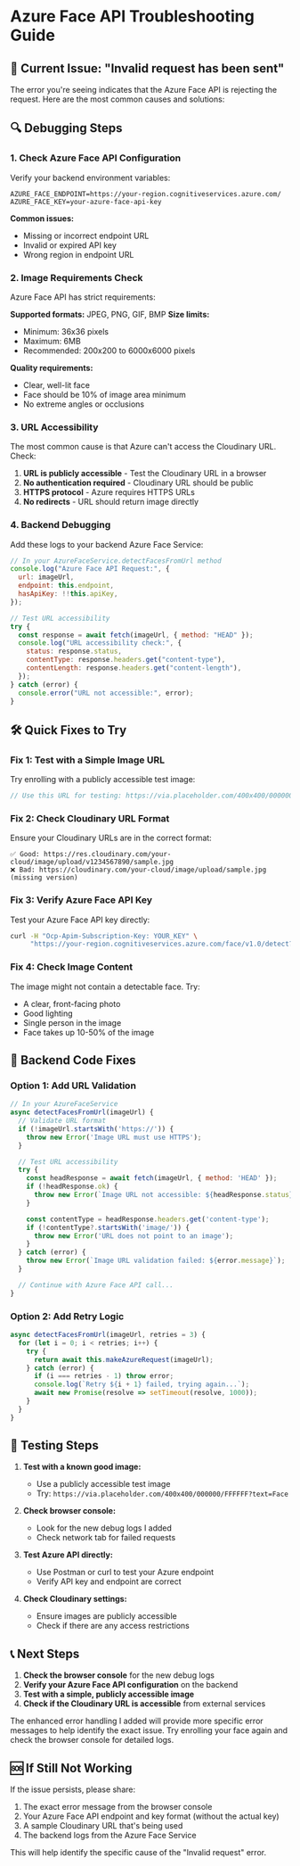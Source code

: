 # Azure Face API Troubleshooting Guide

## 🚨 Current Issue: "Invalid request has been sent"

The error you're seeing indicates that the Azure Face API is rejecting the request. Here are the most common causes and solutions:

## 🔍 Debugging Steps

### 1. Check Azure Face API Configuration

Verify your backend environment variables:

```env
AZURE_FACE_ENDPOINT=https://your-region.cognitiveservices.azure.com/
AZURE_FACE_KEY=your-azure-face-api-key
```

**Common issues:**

- Missing or incorrect endpoint URL
- Invalid or expired API key
- Wrong region in endpoint URL

### 2. Image Requirements Check

Azure Face API has strict requirements:

**Supported formats:** JPEG, PNG, GIF, BMP
**Size limits:**

- Minimum: 36x36 pixels
- Maximum: 6MB
- Recommended: 200x200 to 6000x6000 pixels

**Quality requirements:**

- Clear, well-lit face
- Face should be 10% of image area minimum
- No extreme angles or occlusions

### 3. URL Accessibility

The most common cause is that Azure can't access the Cloudinary URL. Check:

1. **URL is publicly accessible** - Test the Cloudinary URL in a browser
2. **No authentication required** - Cloudinary URL should be public
3. **HTTPS protocol** - Azure requires HTTPS URLs
4. **No redirects** - URL should return image directly

### 4. Backend Debugging

Add these logs to your backend Azure Face Service:

```javascript
// In your AzureFaceService.detectFacesFromUrl method
console.log("Azure Face API Request:", {
  url: imageUrl,
  endpoint: this.endpoint,
  hasApiKey: !!this.apiKey,
});

// Test URL accessibility
try {
  const response = await fetch(imageUrl, { method: "HEAD" });
  console.log("URL accessibility check:", {
    status: response.status,
    contentType: response.headers.get("content-type"),
    contentLength: response.headers.get("content-length"),
  });
} catch (error) {
  console.error("URL not accessible:", error);
}
```

## 🛠️ Quick Fixes to Try

### Fix 1: Test with a Simple Image URL

Try enrolling with a publicly accessible test image:

```javascript
// Use this URL for testing: https://via.placeholder.com/400x400/000000/FFFFFF?text=Face
```

### Fix 2: Check Cloudinary URL Format

Ensure your Cloudinary URLs are in the correct format:

```
✅ Good: https://res.cloudinary.com/your-cloud/image/upload/v1234567890/sample.jpg
❌ Bad: https://cloudinary.com/your-cloud/image/upload/sample.jpg (missing version)
```

### Fix 3: Verify Azure Face API Key

Test your Azure Face API key directly:

```bash
curl -H "Ocp-Apim-Subscription-Key: YOUR_KEY" \
     "https://your-region.cognitiveservices.azure.com/face/v1.0/detect?returnFaceId=true&returnFaceLandmarks=false&returnFaceAttributes=age,gender"
```

### Fix 4: Check Image Content

The image might not contain a detectable face. Try:

- A clear, front-facing photo
- Good lighting
- Single person in the image
- Face takes up 10-50% of the image

## 🔧 Backend Code Fixes

### Option 1: Add URL Validation

```javascript
// In your AzureFaceService
async detectFacesFromUrl(imageUrl) {
  // Validate URL format
  if (!imageUrl.startsWith('https://')) {
    throw new Error('Image URL must use HTTPS');
  }

  // Test URL accessibility
  try {
    const headResponse = await fetch(imageUrl, { method: 'HEAD' });
    if (!headResponse.ok) {
      throw new Error(`Image URL not accessible: ${headResponse.status}`);
    }

    const contentType = headResponse.headers.get('content-type');
    if (!contentType?.startsWith('image/')) {
      throw new Error('URL does not point to an image');
    }
  } catch (error) {
    throw new Error(`Image URL validation failed: ${error.message}`);
  }

  // Continue with Azure Face API call...
}
```

### Option 2: Add Retry Logic

```javascript
async detectFacesFromUrl(imageUrl, retries = 3) {
  for (let i = 0; i < retries; i++) {
    try {
      return await this.makeAzureRequest(imageUrl);
    } catch (error) {
      if (i === retries - 1) throw error;
      console.log(`Retry ${i + 1} failed, trying again...`);
      await new Promise(resolve => setTimeout(resolve, 1000));
    }
  }
}
```

## 🧪 Testing Steps

1. **Test with a known good image:**

   - Use a publicly accessible test image
   - Try: `https://via.placeholder.com/400x400/000000/FFFFFF?text=Face`

2. **Check browser console:**

   - Look for the new debug logs I added
   - Check network tab for failed requests

3. **Test Azure API directly:**

   - Use Postman or curl to test your Azure endpoint
   - Verify API key and endpoint are correct

4. **Check Cloudinary settings:**
   - Ensure images are publicly accessible
   - Check if there are any access restrictions

## 📞 Next Steps

1. **Check the browser console** for the new debug logs
2. **Verify your Azure Face API configuration** on the backend
3. **Test with a simple, publicly accessible image**
4. **Check if the Cloudinary URL is accessible** from external services

The enhanced error handling I added will provide more specific error messages to help identify the exact issue. Try enrolling your face again and check the browser console for detailed logs.

## 🆘 If Still Not Working

If the issue persists, please share:

1. The exact error message from the browser console
2. Your Azure Face API endpoint and key format (without the actual key)
3. A sample Cloudinary URL that's being used
4. The backend logs from the Azure Face Service

This will help identify the specific cause of the "Invalid request" error.

